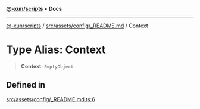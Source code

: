 [**@-xun/scripts**](../../../../../README.md) • **Docs**

***

[@-xun/scripts](../../../../../README.md) / [src/assets/config/\_README.md](../README.md) / Context

# Type Alias: Context

> **Context**: `EmptyObject`

## Defined in

[src/assets/config/\_README.md.ts:6](https://github.com/Xunnamius/xscripts/blob/ea7b98342d9aa37d18f7398603d7c15f580a5312/src/assets/config/_README.md.ts#L6)
